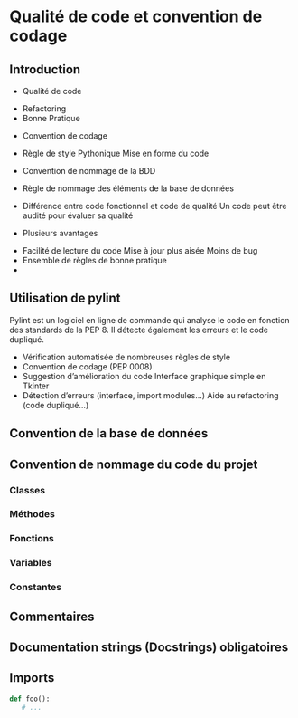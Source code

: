 # Qualité de code et convention de codage

## Introduction

* Qualité de code
<ul>
	<li>Refactoring</li>
	<li>Bonne Pratique</li>
</ul>

* Convention de codage
<ul>
	<li>Règle de style Pythonique Mise en forme du code</li>
</ul>

* Convention de nommage de la BDD
<ul>
	<li>Règle de nommage des éléments de la base de données</li>
</ul>

* Différence entre code fonctionnel et code de qualité
Un code peut être audité pour évaluer sa qualité

* Plusieurs avantages
<ul>
	<li>Facilité de lecture du code Mise à jour plus aisée Moins de bug</li>
	<li>Ensemble de règles de bonne pratique<li>
</ul>

## Utilisation de pylint
Pylint est un logiciel en ligne de commande qui analyse le code en fonction des standards de la PEP 8. Il détecte également les erreurs et le code dupliqué.

* Vérification automatisée de nombreuses règles de style
* Convention de codage (PEP 0008)
* Suggestion d’amélioration du code Interface graphique simple en Tkinter
* Détection d’erreurs (interface, import modules...) Aide au refactoring (code dupliqué...)

## Convention de la base de données

## Convention de nommage du code du projet
### Classes
### Méthodes
### Fonctions
### Variables
### Constantes

## Commentaires

## Documentation strings (Docstrings) obligatoires

## Imports

```python
def foo():
   # ...
```
